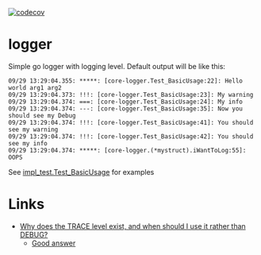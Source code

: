 [![codecov](https://codecov.io/gh/heeus/core-logger/branch/main/graph/badge.svg?token=R8903H0E1V)](https://codecov.io/gh/heeus/core-logger)
# logger

Simple go logger with logging level. Default output will be like this:

```
09/29 13:29:04.355: *****: [core-logger.Test_BasicUsage:22]: Hello world arg1 arg2
09/29 13:29:04.373: !!!: [core-logger.Test_BasicUsage:23]: My warning
09/29 13:29:04.374: ===: [core-logger.Test_BasicUsage:24]: My info
09/29 13:29:04.374: ---: [core-logger.Test_BasicUsage:35]: Now you should see my Debug
09/29 13:29:04.374: !!!: [core-logger.Test_BasicUsage:41]: You should see my warning
09/29 13:29:04.374: !!!: [core-logger.Test_BasicUsage:42]: You should see my info
09/29 13:29:04.374: *****: [core-logger.(*mystruct).iWantToLog:55]: OOPS
```

See [impl_test.Test_BasicUsage](impl_test.go#L18) for examples

# Links

- [Why does the TRACE level exist, and when should I use it rather than DEBUG?](https://softwareengineering.stackexchange.com/questions/279690/why-does-the-trace-level-exist-and-when-should-i-use-it-rather-than-debug)
  - [Good answer](https://softwareengineering.stackexchange.com/questions/279690/why-does-the-trace-level-exist-and-when-should-i-use-it-rather-than-debug/360810#360810)
